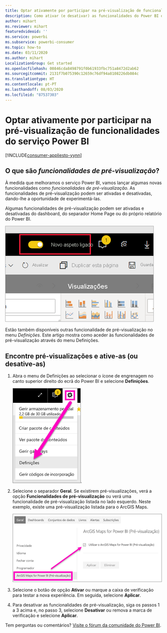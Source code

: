 ```yaml
---
title: Optar ativamente por participar na pré-visualização de funcionalidades
description: Como ativar (e desativar) as funcionalidades do Power BI que estão em pré-visualização.
author: mihart
ms.reviewer: mihart
featuredvideoid: ''
ms.service: powerbi
ms.subservice: powerbi-consumer
ms.topic: how-to
ms.date: 03/11/2020
ms.author: mihart
LocalizationGroup: Get started
ms.openlocfilehash: 00846cda8498791f0b61933fbc751a8472d2ab62
ms.sourcegitcommit: 2131f7b075390c12659c76df94a8108226db084c
ms.translationtype: HT
ms.contentlocale: pt-PT
ms.lasthandoff: 08/03/2020
ms.locfileid: "87537303"
---
```

# <a name="opt-in-for-power-bi-service-preview-features"></a>Optar ativamente por participar na pré-visualização de funcionalidades do serviço Power BI

[!INCLUDE[consumer-appliesto-yynn](../includes/consumer-appliesto-yynn.md)]

## <a name="what-are-preview-features"></a>O que são *funcionalidades de pré-visualização*?
À medida que melhoramos o serviço Power BI, vamos lançar algumas novas funcionalidades como *funcionalidades de pré-visualização*. As funcionalidades de pré-visualização podem ser ativadas e desativadas, dando-lhe a oportunidade de experimentá-las.

Algumas funcionalidades de pré-visualização podem ser ativadas e desativadas do dashboard, do separador Home Page ou do próprio relatório do Power BI.

   ![Botão de alternar Novo Aspeto](./media/end-user-preview-features/power-bi-toggle.png)

Estão também disponíveis outras funcionalidade de pré-visualização no menu *Definições*. Este artigo mostra como aceder às funcionalidades de pré-visualização através do menu Definições.

## <a name="find-previews-and-turn-them-on-and-off"></a>Encontre pré-visualizações e ative-as (ou desative-as)
1. Abra o menu de Definições ao selecionar o ícone de engrenagem no canto superior direito do ecrã do Power BI e selecione **Definições**.
   
   ![Menu Definições](./media/end-user-preview-features/power-bi-settings.png).
2. Selecione o separador **Geral**. Se existirem pré-visualizações, verá a opção **Funcionalidades de pré-visualização** ou verá uma funcionalidade de pré-visualização listada no lado esquerdo.  Neste exemplo, existe uma pré-visualização listada para o ArcGIS Maps. 
   
   ![Separador Geral](./media/end-user-preview-features/power-bi-preview-esri.png)
3. Selecione o botão de opção **Ativar** ou marque a caixa de verificação para testar a nova experiência. Em seguida, selecione **Aplicar**.
4. Para desativar as funcionalidades de pré-visualização, siga os passos 1 a 3 acima e, no passo 3, selecione **Desativar** ou remova a marca de verificação e selecione **Aplicar**.


Tem perguntas ou comentários? [Visite o fórum da comunidade do Power BI](https://community.powerbi.com/t5/Navigation-Preview-Forum/bd-p/NavigationPreview).

